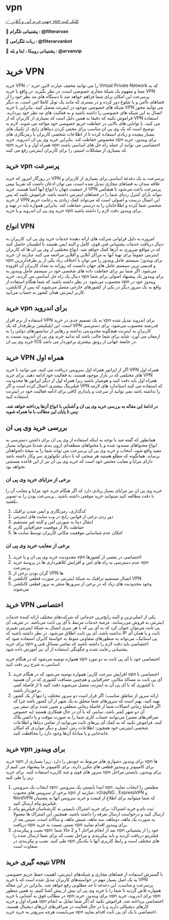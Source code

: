 <link rel=”canonical” href=”https://github.com/Vpntoo/vpn/” />

# vpn

[✅ جهت خرید آنی و آنلاین vpn کلیک کنید
](https://bazargani.sbs/online/)

 🔴 **پشتیبانی تلگرام : @filterarvan**

 🔴 **ربات تلگرامی : @filterarvanbot**
 
 🔴 **پشتیبانی روبیکا ، ایتا و بله : @arvanvip**
 
 # خرید VPN
خرید VPN ✅ را می توانید مخفف عبارت لاتین خرید Virtual Private Network که به معنا و مفهوم یک شبکۀ مجازی خصوصی است، در نظر بگیرید. در واقع با خرید VPN پرسرعت این امکان برای شما فراهم خواهد شد تا دستگاه های مد نظر خود را از فضاهای ناامن و یا شلوغ دور کرده و در بستری که مانند یک تونل کاملا امن است، به دیگر شبکه های خصوصی موجود در اینترنت متصل کنید.
بنابراین با خرید VPN می توانید مجوز اتصال به این شبکه های خصوصی را داشته باشید و به فعالیت های مد نظر خود بپردازید. فراموش نکنید که دقیقا به همین دلیل است که بسیاری از کاربران که از VPN استفاده می کنند، با توانایی های بالایی در حفاظت حریم خصوصی خود مواجه می شوند. 
لازم به توضیح است که یک وی پی ان مناسب برای مخفی کردن دیتاهای رایج، از تکنیک های بسیار پیچیده و زیادی استفاده کرده تا از اطلاعات شخصی کاربران با رمزنگار‌ی های مخصوص حفاظت کند. بنابراین خرید وی پی ان اندروید، خرید vpn برای ویندوز، خرید vpn همراه اول و یا خرید vpn اختصاصی می توانند از جمله راه حل های اساسی باشند که بسیاری از مشکلات امنیتی را برای کاربران اینترنتی رفع می کنند.

## خرید vpn پرسرعت
در روزگار امروز که خرید VPN پرسرعت به یک دغدغۀ اساسی برای بسیاری از کاربران و علاقه مندان به فضاهای مجازی تبدیل شده است، می توان اذعان داشت که تقریبا نیمی از جمعیت جهان با انواع آنها آشنا هستند. خرید VPN پرسرعت باعث می‌شود تا هیچکس نتواند یارای کنترل ردپای شما را در فضاهای اینترنتی داشته باشد.
فراموش نکنید که پس از خرید VPN این اتصال درست و اصولی است که می‌تواند کمک زیادی به رعایت حریم شخصی شما کرده و اطلاعاتتان را به درستی حفاظت کند. بنابراین همواره باید در تهیه و خرید وی پی ان اندروید و یا خرید vpn برای ویندوز دقت لازم را داشته باشید.

## انواع VPN
امروزه به دلیل فراوانی شرکت های ارائه دهندۀ خدمات خرید وی پی ان، کاربران به دنبال دریافت خدمات پشتیبانی فنی قوی، کامل و البته ایمن هستند تا اطمینان حاصل کنند که در مواقع ضروری به آن‌ها کمک خواهد شد.
انواع مختلفی از وی پی ان ها که کاربران اینترنتی عموما برای تهیۀ آنها به مراکز آنلاین و آفلاین مراجعه می کنند عبارتند از:
خرید vpn برای ویندوز؛ سیستم عامل ویندوز را می توان با اختلاف زیاد یکی از پر طرفدارترین و قدیمی ترین سیستم عامل های جهان دانست که روزانه به تعداد کاربران آن  افزوده می‌شود. اگر شما نیز برای حفاظت داده های شخصی خود در سیستم عامل ویندوز به دنبال یک راه حل اساسی می گردید، خرید vpn برای ویندوز یک پیشنهاد اصولی برای شما محسوب می‌شود.
در نظر داشته باشید که شما هنگام استفاده از vpn ویندوز خود در واقع به یک سرور دیگر در یکی از کشورهای خارجی متصل می‌شوید که پس از کانکشن، کاربر اینترنتی همان کشور به حساب می‌آیید.

## خرید vpn برای اندروید
استفاده از نرم افزار VPN به یک تصمیم جدی در خرید vpn برای اندروید تبدیل شده است. این اپلیکیشن پرطرفدار که یک VPN قدرتمند محسوب می‌شود، برای دسترسی کاربران به اینترنت هیچگونه محدودیتی نداشته و رهایی از سانسورهای دولتی را به ارمغان می آورد. شاید برای شما جالب باشد که بدانید خرید وی پی ان اندروید نسبت به خرید وی پی ان IOS در جامعۀ جهانی از رونق بیشتری برخوردار می باشد.

## خرید VPN همراه اول
اگر از اپراتور همراه اول سرویس دریافت می کنید، می توانید با خرید VPN همراه اول های مختلفی که در بازار موجود هستند، به فعالیت خود ادامه دهید. برای خرید VPN همراه اول باید دقت کنید و هوشیار باشید زیرا همراه اول از دیگر اپراتور ها محدودیت فیلترینگ بیشتری اعمال کرده است و اگر VPN که استفاده می کنید استاندارد های لازمه را نداشته باشد نمی توانید از سرعت و پایداری کافی برای ادامه فعالیت خود در اینترنت استفاده کنید.

**در ادامۀ این مقاله به بررسی خرید وی پی ان و آشنایی با انواع آن‌ها پرداخته خواهد شد، پس تا پایان این مطالب با ما همراه شوید:**

## بررسی خرید وی پی ان
همانطور که گفته شد با توجه به اینکه استفاده از وی پی ان برای داشتن دسترسی به انواع محتواهای مسدود شده و یا محتواهای منطقه‌ای (زون بندی شده) می‌تواند بسیار مفید واقع شود، انتخاب و خرید وی پی ان پرسرعت می تواند شما را به نتیجۀ دلخواهتان برساند. 
همانگونه که مطلع هستید هر مبحثی که با دنیای تکنولوژی سر وکار داشته باشد دارای مزایا و معایب مختص خود است که خرید وی پی ان نیز از این قاعده مستثنی نخواهد بود. 

### برخی از مزایای خرید وی پی ان
خرید وی پی ان نیز مزایای بسیار زیادی دارد که اگر هنگام خرید خود مزایا و معایب آن را با دقت مطالعه کنید میتوانید خرید موفقی داشته باشید , پرسرعت بودن را به تصویر بکشید.

1. کدگذاری، رمزنگاری و ایمن شدن ترافیک‌
2. دور زدن برخی از قوانین رایج در وب سا‌یت های اینترنتی
3. انتقال دیتا به صورتی امن و البته غیر مستقیم
4. حفاظت بالا از موقعیت جغرافیایی کاربر
5. امکان عدم شناسایی موقعیت مکانی کاربران توسط سایت‌ ها

### برخی از معایب خرید وی پی ان
1. محدودیت خرید وی پی ان و یا خرید vpn اختصاصی در بعضی از کشورها
2. عدم دسترسی به راه های امن و افزایش کلاهبردار‌ی ها در پروسۀ خرید vpn پرسرعت
3. گران‌ بودن برخی از VPN ها
4. اتصال مستقیم ترافیک به شبکۀ اینترنتی در صورت قطعی کانکشن VPN
5. وجود محدودیت های زیاد که در برخی از سرورها منجر به بروز قطعی کانکشن می‌شوند

## خرید VPN اختصاصی
یکی از اصلی‌‌ترین و البته رایج‌ترین خدماتی که شرکت‌های مختلف ارائه کنندۀ خدمات اینترنتی به فروش می‌رسانند، عرضۀ خدمات مرتبط با آی پی ثابت می‌باشد. در تعریف آی پی ثابت می‌توان عنوان کرد که به آی پی که با هر سری اتصال به شبکۀ اینترنتی تغییری نداشته باشد، آی پی ثابت اطلاق می‌شود.
در نظر داشته باشید که IP ثابت و یا همان آی پی استاتیک، می‌تواند به منظورهای متفاوتی منوط به خواستۀ کابران استفاده شود که برای خرید vpn اختصاصی باید دقت لازم را داشته باشید که تمامی مسائل فنی و  پشتیبانی رعایت شده و چگونگی استفاده از آن نیز آموزش داده شود.

همواره توصیه می‌شود که در هنگام خرید vpn اختصاصی خود با آی پی ثابت به دو مورد اساسی به شرح زیر دقت کنید:
1. افزایش سرعت کاربر؛ همواره توصیه می‌شود که در هنگام خرید vpn اختصاصی با آی پی ثابت به مسالۀ مکانی، جغرافیایی و هم‌چنین مسافت کشوری که در آن هستید با کشوری که با آی پی آن به اینترنت متصل می‌شوید دقت کنید تا از فاصلۀ کمی برخوردار باشند.
2. ارائه سرور از مناطق مناسب؛ اگر قرار است دو سرور مختلف را تنها از یک ‌کشور تهیه کنید، بهتر است که سرورهای شما متعلق به یک شهر از آن کشور باشد چرا که اگر فاصلۀ زمانی اتصالات شما از فاصلۀ زمانی منطقی و تعیین شده برای سفر بین آن دو شهر کمتر باشد، سایتی که با آن‌ در حال همکاری هستید (به خصوص صرافی‌های معتبر) می‌توانند حساب کاری شما را به صورت موقت و یا دائمی بلاک کنند.
فراموش نکنید که به کمک آی پی‌های ثابت می‌توانید از تمامی دیتاها و اطلاعات شخصی اینترنتی خود همچون: اطلاعات رمز، ایمیل‌ و دیگر مواردی که امکان جابه‌جایی و یا مبادلۀ آن‌ها وجود دارد را محافظت‌ کنید.

## خرید vpn برای ویندوز
خرید vpn برای ویندوز دشواری های مربوط به خودش را دارد. زیرا بسیاری از vpn ها برای کامپیوتر و ویندوز قطعی های مکرر دارند. برای کامپیوتر ما پیشنهاد می کنیم از سرور های قوی و چند کاربره استفاده کنید.
برای خرید vpn برای ویندوز، بایستی مراحل زیر را طی کنید.
1. انتخاب یک سرویس vpn: ابتدا بایستی یک سرویس vpn مطمعن را انتخاب نمایید. برخی از سرویس های محبوب vpn عبارتند از: v2rayNG , ExpressVPN و NordVPN که شما میتوانید برای اطلاع از قیمت و خرید سرویس آنها به پشتیبان فیلتریتو پیام ارسال کنید.
2. ثبت نام و خرید اشتراک: برای خرید اشتراک بایستی به کارشناسان فیلتریتو پیام ارسال کنید و درخواست ارسال تعرفه را داشته باشید. همچنین این اشتراک ها معمولا به صورت یک ماهه، دوماهه، سه ماهه، شیش ماهه، و سالانه است، سپس بعد از دریافت vpn تستی نسبت به خرید vpn برای ویندوز اقدام نمایید.
3. نصب و پیکربندی vpn: بعد از انجام مراحل 1 و 2 حالا شما vpn خود را از پشتیبانی فیلتریتو دریافت کردید و باید پیکربندی و مراحل نصب که برای شما ارسال شده را طی کنید. نصب و پیکربندی در vpn های مختلف است و رابط کاربری آنها با یکدیگر متفاوت است.

## نتیجه گیری خرید VPN
با گسترش استفاده از فضاهای مجازی و شبکه‌های اینترنتی، اهمیت حفظ حریم خصوصی به یک اصل بسیار مهم در خواسته‌های کاربران تبدیل شده است که با خرید VPN پرسرعت و مناسب، این دغدغه تا حد مطلوبی رفع خواهد شد. بنابراین در این مقاله همواره تلاش گردید تا شما را با خرید وی پی ان بیش از پیش آشنا کنیم، به همین منظور در مطالب فوق به آشنایی با خرید vpn برای ویندوز، خرید vpn برای اندروید، خرید vpn همراه اول و خرید vpn اختصاصی پرداخته شد. 
فراموش نکنید که اگر شما تمایل به انجام کارهای دیجیتالی دارید و یا در حال فعالیت در صرافی‌های ارزهای دیجیتال هستید، می‌بایست هرچه سریع‌تر به خرید خرید vpn اختصاصی با یک آی پی ثابت اقدام نمایید.
